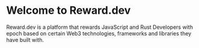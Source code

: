 # Welcome to Reward.dev

Reward.dev is a platform that rewards JavaScript and Rust Developers with epoch based on certain Web3 technologies, frameworks and libraries they have built with.


